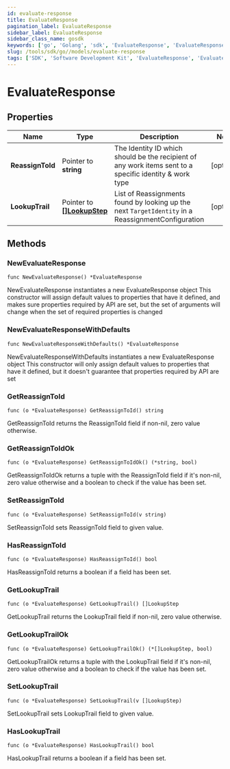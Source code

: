 ```yaml
---
id: evaluate-response
title: EvaluateResponse
pagination_label: EvaluateResponse
sidebar_label: EvaluateResponse
sidebar_class_name: gosdk
keywords: ['go', 'Golang', 'sdk', 'EvaluateResponse', 'EvaluateResponse'] 
slug: /tools/sdk/go//models/evaluate-response
tags: ['SDK', 'Software Development Kit', 'EvaluateResponse', 'EvaluateResponse']
---
```


# EvaluateResponse

## Properties

Name | Type | Description | Notes
------------ | ------------- | ------------- | -------------
**ReassignToId** | Pointer to **string** | The Identity ID which should be the recipient of any work items sent to a specific identity & work type | [optional] 
**LookupTrail** | Pointer to [**[]LookupStep**](lookup-step) | List of Reassignments found by looking up the next `TargetIdentity` in a ReassignmentConfiguration | [optional] 

## Methods

### NewEvaluateResponse

`func NewEvaluateResponse() *EvaluateResponse`

NewEvaluateResponse instantiates a new EvaluateResponse object
This constructor will assign default values to properties that have it defined,
and makes sure properties required by API are set, but the set of arguments
will change when the set of required properties is changed

### NewEvaluateResponseWithDefaults

`func NewEvaluateResponseWithDefaults() *EvaluateResponse`

NewEvaluateResponseWithDefaults instantiates a new EvaluateResponse object
This constructor will only assign default values to properties that have it defined,
but it doesn't guarantee that properties required by API are set

### GetReassignToId

`func (o *EvaluateResponse) GetReassignToId() string`

GetReassignToId returns the ReassignToId field if non-nil, zero value otherwise.

### GetReassignToIdOk

`func (o *EvaluateResponse) GetReassignToIdOk() (*string, bool)`

GetReassignToIdOk returns a tuple with the ReassignToId field if it's non-nil, zero value otherwise
and a boolean to check if the value has been set.

### SetReassignToId

`func (o *EvaluateResponse) SetReassignToId(v string)`

SetReassignToId sets ReassignToId field to given value.

### HasReassignToId

`func (o *EvaluateResponse) HasReassignToId() bool`

HasReassignToId returns a boolean if a field has been set.

### GetLookupTrail

`func (o *EvaluateResponse) GetLookupTrail() []LookupStep`

GetLookupTrail returns the LookupTrail field if non-nil, zero value otherwise.

### GetLookupTrailOk

`func (o *EvaluateResponse) GetLookupTrailOk() (*[]LookupStep, bool)`

GetLookupTrailOk returns a tuple with the LookupTrail field if it's non-nil, zero value otherwise
and a boolean to check if the value has been set.

### SetLookupTrail

`func (o *EvaluateResponse) SetLookupTrail(v []LookupStep)`

SetLookupTrail sets LookupTrail field to given value.

### HasLookupTrail

`func (o *EvaluateResponse) HasLookupTrail() bool`

HasLookupTrail returns a boolean if a field has been set.


